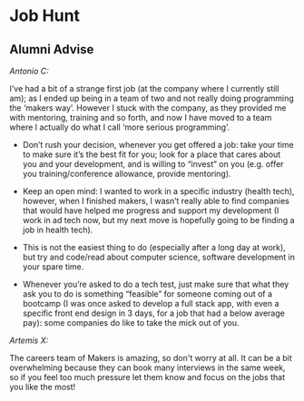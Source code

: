 # Job Hunt

## Alumni Advise

*Antonio C:*  

I’ve had a bit of a strange first job (at the company where I currently still am);
as I ended up being in a team of two and not really doing programming the ‘makers way’. 
However I stuck with the company, as they provided me with mentoring, training and so forth, 
and now I have moved to a team where I actually do what I call ‘more serious programming’.  

- Don’t rush your decision, whenever you get offered a job: 
take your time to make sure it’s the best fit for you; look for a place that cares about you and your development, 
and is willing to “invest” on you (e.g. offer you training/conference allowance, provide mentoring).

- Keep an open mind: I wanted to work in a specific industry (health tech), however, when I finished makers, 
I wasn’t really able to find companies that would have helped me progress and support my development 
(I work in ad tech now, but my next move is hopefully going to be finding a job in health tech).

- This is not the easiest thing to do (especially after a long day at work), but try and code/read about computer science, 
software development in your spare time.

- Whenever you’re asked to do a tech test, just make sure that what they ask you to do is 
something “feasible” for someone coming out of a bootcamp 
(I was once asked to develop a full stack app, with even a specific front end design in 3 days, 
for a job that had a below average pay): some companies do like to take the mick out of you. 

*Artemis X:*  

The careers team of Makers is amazing, so don't worry at all. It can be a bit overwhelming because 
they can book many interviews in the same week, so if you feel too much pressure let them know and 
focus on the jobs that you like the most!   

